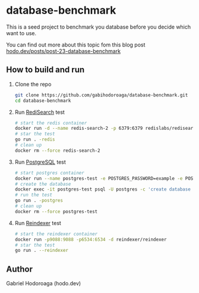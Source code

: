 # database-benchmark

This is a seed project to benchmark you database before you decide which want to use.

You can find out more about this topic fom this blog post [hodo.dev/posts/post-23-database-benchmark](https://hodo.dev/posts/post-23-database-benchmark/)

## How to build and run

1.  Clone the repo 

    ```bash
    git clone https://github.com/gabihodoroaga/database-benchmark.git
    cd database-benchmark
    ```

1.  Run [RediSearch](https://oss.redislabs.com/redisearch/) test

    ```bash
    # start the redis container
    docker run -d --name redis-search-2 -p 6379:6379 redislabs/redisearch:2.0.0
    # star the test
    go run . -redis
    # clean up
    docker rm --force redis-search-2
    ```

1.  Run [PostgreSQL](https://www.postgresql.org) test

    ```bash
    # start postgres container
    docker run --name postgres-test -e POSTGRES_PASSWORD=example -e POSTGRES_USER=postgres -d -p 5432:5432 postgres
    # create the database
    docker exec -it postgres-test psql -U postgres -c 'create database test;'
    # run the test
    go run . -postgres
    # clean up
    docker rm --force postgres-test
    ```

1.  Run [Reindexer](https://github.com/Restream/reindexer) test 

    ```bash
    # start the reindexer container
    docker run -p9088:9088 -p6534:6534 -d reindexer/reindexer
    # star the test
    go run . --reindexer
    ```

## Author 

Gabriel Hodoroaga (hodo.dev)
